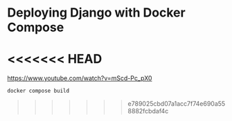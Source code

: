 # Deploying Django with Docker Compose
<<<<<<< HEAD
=======

https://www.youtube.com/watch?v=mScd-Pc_pX0

```shell
docker compose build
```
>>>>>>> e789025cbd07a1acc7f74e690a558882fcbdaf4c
